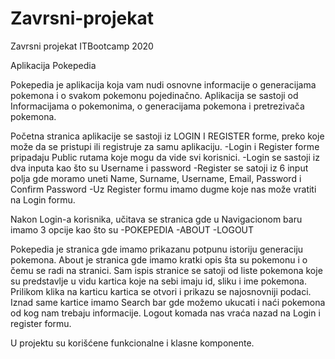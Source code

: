 # Zavrsni-projekat
Zavrsni projekat ITBootcamp 2020

Aplikacija Pokepedia

Pokepedia je aplikacija koja vam nudi osnovne informacije o generacijama pokemona i o svakom pokemonu pojedinačno.
Aplikacija se sastoji od Informacijama o pokemonima, o generacijama pokemona i pretrezivača pokemona.

Početna stranica aplikacije se sastoji iz LOGIN I REGISTER forme, preko koje može da se pristupi ili registruje za samu aplikaciju. 
-Login i Register forme pripadaju Public rutama koje mogu da vide svi korisnici.
-Login se sastoji iz dva inputa kao što su Username i password
-Register se satoji iz 6 input polja gde moramo uneti Name, Surname, Username, Email, Password i Confirm Password 
-Uz Register formu imamo dugme koje nas može vratiti na Login formu.

Nakon Login-a korisnika, učitava se stranica gde u Navigacionom baru imamo 3 opcije kao što su 
-POKEPEDIA
-ABOUT 
-LOGOUT

Pokepedia je stranica gde imamo prikazanu potpunu istoriju generaciju pokemona.
About je stranica gde imamo kratki opis šta su pokemonu i o čemu se radi na stranici.
Sam ispis stranice se satoji od liste pokemona koje su predstavlje u vidu kartica koje na sebi imaju
id, sliku i ime pokemona. 
Prilikom klika na karticu kartica se otvori i prikazu se najosnovniji podaci.
Iznad same kartice imamo Search bar gde možemo ukucati i naći pokemona od kog nam trebaju informacije. 
Logout komada nas vraća nazad na Login i register formu.

U projektu su korišćene funkcionalne i klasne komponente. 

